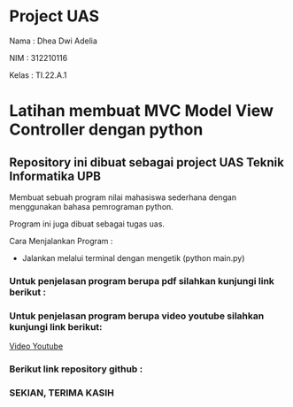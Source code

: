 # Project UAS

Nama : Dhea Dwi Adelia

NIM : 312210116

Kelas : TI.22.A.1

# Latihan membuat MVC Model View Controller dengan python

## Repository ini dibuat sebagai project UAS Teknik Informatika UPB

Membuat sebuah program nilai mahasiswa sederhana dengan menggunakan bahasa pemrograman python.

Program ini juga dibuat sebagai tugas uas.

Cara Menjalankan Program :

- Jalankan melalui terminal dengan mengetik (python main.py)

### Untuk penjelasan program berupa pdf silahkan kunjungi link berikut :



### Untuk penjelasan program berupa video youtube silahkan kunjungi link berikut:

[Video Youtube](https://youtu.be/ro6N_5AuPCo)

### Berikut link repository github :


### SEKIAN, TERIMA KASIH
